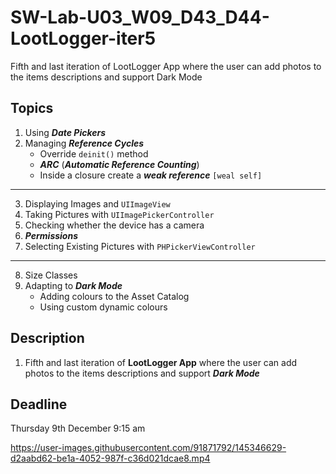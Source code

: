# SW-Lab-U03_W09_D43_D44-LootLogger-iter5
Fifth and last iteration of LootLogger App where the user can add photos to the items descriptions and support Dark Mode

## Topics
1. Using _**Date Pickers**_
2. Managing _**Reference Cycles**_
   - Override `deinit()` method
   - _**ARC**_ (_**Automatic Reference Counting**_) 
   - Inside a closure create a _**weak reference**_ `[weal self]`  
---
3. Displaying Images and `UIImageView`
4. Taking Pictures with `UIImagePickerController`
5. Checking whether the device has a camera
6. _**Permissions**_
7. Selecting Existing Pictures with `PHPickerViewController`
---
8. Size Classes
9. Adapting to _**Dark Mode**_
   - Adding colours to the Asset Catalog
   - Using custom dynamic colours 


## Description
1. Fifth and last iteration of **LootLogger App** where the user can add photos to the items descriptions and support _**Dark Mode**_

## Deadline 
Thursday 9th December 9:15 am


https://user-images.githubusercontent.com/91871792/145346629-d2aabd62-be1a-4052-987f-c36d021dcae8.mp4

